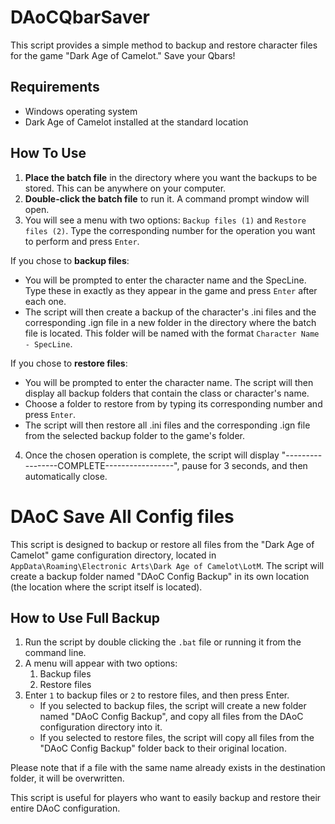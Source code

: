# DAoCQbarSaver
This script provides a simple method to backup and restore character files for the game "Dark Age of Camelot."
Save your Qbars!
## Requirements

- Windows operating system
- Dark Age of Camelot installed at the standard location

## How To Use

1. **Place the batch file** in the directory where you want the backups to be stored. This can be anywhere on your computer.
2. **Double-click the batch file** to run it. A command prompt window will open.
3. You will see a menu with two options: `Backup files (1)` and `Restore files (2)`. Type the corresponding number for the operation you want to perform and press `Enter`.

If you chose to **backup files**:

   - You will be prompted to enter the character name and the SpecLine. Type these in exactly as they appear in the game and press `Enter` after each one.
   - The script will then create a backup of the character's .ini files and the corresponding .ign file in a new folder in the directory where the batch file is located. This folder will be named with the format `Character Name - SpecLine`.

If you chose to **restore files**:

   - You will be prompted to enter the character name. The script will then display all backup folders that contain the class or character's name.
   - Choose a folder to restore from by typing its corresponding number and press `Enter`.
   - The script will then restore all .ini files and the corresponding .ign file from the selected backup folder to the game's folder.

4. Once the chosen operation is complete, the script will display "-----------------COMPLETE-----------------", pause for 3 seconds, and then automatically close.


# DAoC Save All Config files

This script is designed to backup or restore all files from the "Dark Age of Camelot" game configuration directory, located in `AppData\Roaming\Electronic Arts\Dark Age of Camelot\LotM`. The script will create a backup folder named "DAoC Config Backup" in its own location (the location where the script itself is located).

## How to Use Full Backup

1. Run the script by double clicking the `.bat` file or running it from the command line.
2. A menu will appear with two options: 
    1. Backup files
    2. Restore files
3. Enter `1` to backup files or `2` to restore files, and then press Enter.
    - If you selected to backup files, the script will create a new folder named "DAoC Config Backup", and copy all files from the DAoC configuration directory into it.
    - If you selected to restore files, the script will copy all files from the "DAoC Config Backup" folder back to their original location.

Please note that if a file with the same name already exists in the destination folder, it will be overwritten.

This script is useful for players who want to easily backup and restore their entire DAoC configuration.

